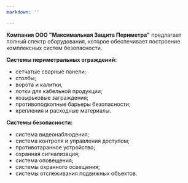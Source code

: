 ```yaml
---
markdown: ''

---
```

**Компания ООО "Максимальная Защита Периметра"** предлагает полный спектр оборудования, которое обеспечивает построение комплексных систем безопасности.

**Системы периметральных ограждений:**

* сетчатые сварные панели;
* столбы;
* ворота и калитки,
* лотки для кабельной продукции;
* козырьковые заграждения;
* противоподкопные барьеры безопасности;
* крепления и расходные материалы.

**Системы безопасности:**

* система видеонаблюдения;
* система контроля и управления доступом;
* противотаранное устройство;
* охранная сигнализация;
* система оповещения;
* системы охранного освещения;
* системы отслеживания подвижных объектов.